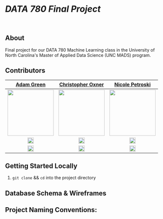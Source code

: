 # _DATA 780 Final Project_ 
</br>

## About

Final project for our DATA 780 Machine Learning class in the University of North Carolina's Master of Applied Data Science (UNC MADS) program.


                
## Contributors

|                                                     [Adam Green](https://www.linkedin.com/in/agreen01/)                                                     |                                                   [Christopher Oxner](https://www.linkedin.com/in/chrisoxner/)                                                    |                                               [Nicole Petroski](https://www.linkedin.com/in/nicolepetroski/)                                               |                   
| :----------------------------------------------------------------------------------------------------------------------------------------------------------------: | :----------------------------------------------------------------------------------------------------------------------------------------------------------------: | :----------------------------------------------------------------------------------------------------------------------------------------------------------------: | 
| [<img src="https://github.com/team-fun/SynergyConnect/assets/124797284/7ad0763d-cfab-47d4-ac31-ecb58da3bb9e" width = "150" />](https://github.com/agreen8911) | [<img src="https://github.com/user-attachments/assets/cda67df0-b6f3-45e2-a595-47b00467db5e" width = "150" />](https://github.com/OxDat) | [<img src="https://github.com/user-attachments/assets/b8ecbd8e-eaef-46e0-b681-3cf21039940b" width = "150" />](https://github.com/npetroski) | 
|   [<img src="https://user-images.githubusercontent.com/36062933/108450440-38656600-7233-11eb-9ed0-34ecedcae435.png" width="20"> ](https://github.com/agreen8911)   |   [<img src="https://user-images.githubusercontent.com/36062933/108450440-38656600-7233-11eb-9ed0-34ecedcae435.png" width="20"> ](https://github.com/OxDat)    |   [<img src="https://user-images.githubusercontent.com/36062933/108450440-38656600-7233-11eb-9ed0-34ecedcae435.png" width="20"> ](https://github.com/npetroski)    |   
|                  [ <img src="https://static.licdn.com/sc/h/al2o9zrvru7aqj8e1x2rzsrca" width="20"> ](https://www.linkedin.com/in/agreen01/)                   |                [ <img src="https://static.licdn.com/sc/h/al2o9zrvru7aqj8e1x2rzsrca" width="20"> ](https://www.linkedin.com/in/chrisoxner/)                |              [ <img src="https://static.licdn.com/sc/h/al2o9zrvru7aqj8e1x2rzsrca" width="20"> ](https://www.linkedin.com/in/nicolepetroski/)              |               

## Getting Started Locally


1.  `git clone` && `cd` into the project directory

## Database Schema & Wireframes


## Project Naming Conventions:

